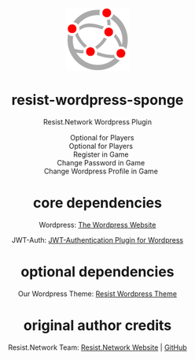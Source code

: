 <p align="center"><img src="https://github.com/resist-network/extras-pack/blob/master/images/128x128.png?raw=true"></p>
<h1 align="center">resist-wordpress-sponge</h1>
<p align="center">Resist.Network Wordpress Plugin</p>
<p align="center">
<img style="margin-bottom:-5px;" src="http://www.checkmarkclass.com/uploads/3/5/5/6/3556/whisper128.png" height="15" width="15"> Optional for Players<br />
<img src="http://www.checkmarkclass.com/uploads/3/5/5/6/3556/whisper128.png" height="10" width="10"> Optional for Players<br />
<img src="http://www.checkmarkclass.com/uploads/3/5/5/6/3556/whisper128.png" height="10" width="10"> Register in Game<br />
<img src="http://www.checkmarkclass.com/uploads/3/5/5/6/3556/whisper128.png" height="10" width="10"> Change Password in Game<br />
<img src="http://www.checkmarkclass.com/uploads/3/5/5/6/3556/whisper128.png" height="10" width="10"> Change Wordpress Profile in Game<br />
</p>
<h1 align="center">core dependencies</h1>
<p align="center">Wordpress: <a href="https://wordpress.org">The Wordpress Website</a>
<p align="center">JWT-Auth: <a href="https://wordpress.org/plugins/jwt-authentication-for-wp-rest-api/">JWT-Authentication Plugin for Wordpress</a>

<h1 align="center">optional dependencies</h1>
<p align="center">Our Wordpress Theme: <a href="https://github.com/resist-network/resist-wordpress-theme">Resist Wordpress Theme</a>

<h1 align="center">original author credits</h1>
<p align="center">Resist.Network Team: <a href="https://resist.network">Resist.Network Website</a> | <a href="https://github.com/resist-network">GitHub</a></p>
